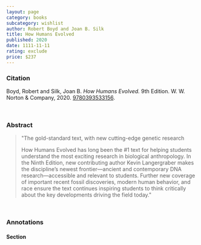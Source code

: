 ```yaml
---
layout: page
category: books
subcategory: wishlist
author: Robert Boyd and Joan B. Silk
title: How Humans Evolved
published: 2020
date: 1111-11-11
rating: exclude
price: $237
---
```


### Citation

Boyd, Robert and Silk, Joan B. *How Humans Evolved.* 9th Edition. W. W. Norton & Company, 2020. [9780393533156](https://wwnorton.com/books/9780393533156/).

<br>

### Abstract

> "The gold-standard text, with new cutting-edge genetic research
>
> How Humans Evolved has long been the #1 text for helping students understand the most exciting research in biological anthropology. In the Ninth Edition, new contributing author Kevin Langergraber makes the discipline’s newest frontier—ancient and contemporary DNA research—accessible and relevant to students. Further new coverage of important recent fossil discoveries, modern human behavior, and race ensure the text continues inspiring students to think critically about the key developments driving the field today."

<br>

### Annotations

#### Section

<br>
